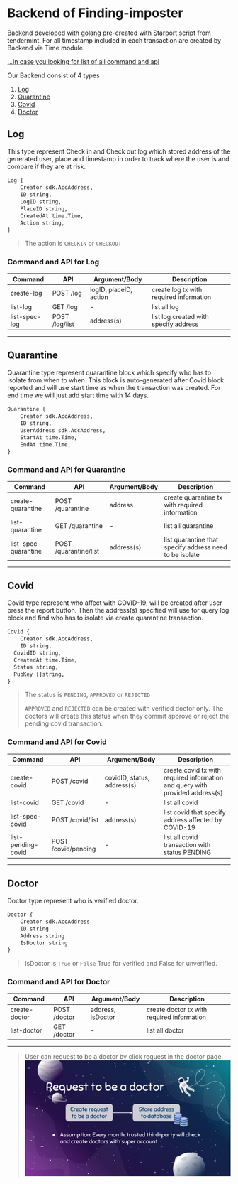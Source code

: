 # Backend of Finding-imposter

Backend developed with golang pre-created with Starport script from tendermint.
For all timestamp included in each transaction are created by Backend via Time module.



[...In case you looking for list of all command and api](doc/Command.md)

Our Backend consist of 4 types
1. [Log](#log)
2. [Quarantine](#quarantine)
3. [Covid](#covid)
4. [Doctor](#doctor)

## Log
This type represent Check in and Check out log which stored address of the generated user, place and timestamp in order to track where the user is and compare if they are at risk.

```
Log {
    Creator sdk.AccAddress,
	ID string,
    LogID string,
    PlaceID string,
    CreatedAt time.Time,
    Action string,
}
```
> The action is `CHECKIN` or `CHECKOUT`
### Command and API for Log
|Command | API | Argument/Body | Description|
|-|-|-|-|
|create-log| POST /log| logID, placeID, action| create log tx with required information
|list-log| GET /log|-| list all log
|list-spec-log| POST /log/list| address(s)| list log created with specify address|
---

## Quarantine
Quarantine type represent quarantine block which specify who has to isolate from when to when.
This block is auto-generated after Covid block reported and will use start time as when the transaction was created. For end time we will just add start time with 14 days.

```
Quarantine {
    Creator sdk.AccAddress,
	ID string,
    UserAddress sdk.AccAddress,
    StartAt time.Time,
    EndAt time.Time,
}
```

### Command and API for Quarantine
|Command | API | Argument/Body | Description|
|-|-|-|-|
|create-quarantine| POST /quarantine| address | create quarantine tx with required information
|list-quarantine| GET /quarantine|-| list all quarantine
|list-spec-quarantine| POST /quarantine/list| address(s)| list quarantine that specify address need to be isolate|
---
## Covid
Covid type represent who affect with COVID-19, will be created after user press the report button. Then the address(s) specified will use for query log block and find who has to isolate via create quarantine transaction.

```
Covid {
	Creator sdk.AccAddress,
	ID string,
  CovidID string,
  CreatedAt time.Time,
  Status string,
  PubKey []string,
}
```
> The status is `PENDING`, `APPROVED` or `REJECTED`
>
> `APPROVED` and `REJECTED` can be created with verified doctor only. The doctors will create this status when they commit approve or reject the pending covid transaction.

### Command and API for Covid
|Command | API | Argument/Body | Description|
|-|-|-|-|
|create-covid| POST /covid| covidID, status, address(s) | create covid tx with required information and query with provided address(s)
|list-covid| GET /covid|-| list all covid
|list-spec-covid| POST /covid/list| address(s)| list covid that specify address affected by COVID-19|
|list-pending-covid| POST /covid/pending |-| list all covid transaction with status PENDING
---
## Doctor
Doctor type represent who is verified doctor.

```
Doctor {
	Creator sdk.AccAddress
	ID string
    Address string
    IsDoctor string
}
```
> isDoctor is `True` or `False` True for verified and False for unverified.
### Command and API for Doctor
|Command | API | Argument/Body | Description|
|-|-|-|-|
|create-doctor| POST /doctor| address, isDoctor | create doctor tx with required information
|list-doctor| GET /doctor|-| list all doctor
---

>User can request to be a doctor by click request in the doctor page.
> ![request_doctor](images/Slide24.JPG)
